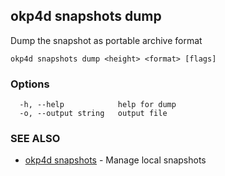 ## okp4d snapshots dump

Dump the snapshot as portable archive format

```
okp4d snapshots dump <height> <format> [flags]
```

### Options

```
  -h, --help            help for dump
  -o, --output string   output file
```

### SEE ALSO

* [okp4d snapshots](okp4d_snapshots.md)	 - Manage local snapshots
